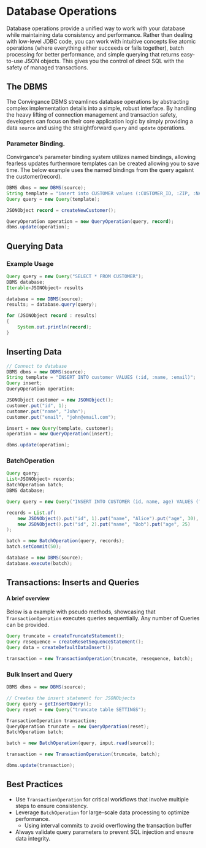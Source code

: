 # Database Operations

Database operations provide a unified way to work with your database while maintaining data consistency and performance. Rather than dealing with low-level JDBC code, you can work with intuitive concepts like atomic operations (where everything either succeeds or fails together), batch processing for better performance, and simple querying that returns easy-to-use JSON objects. This gives you the control of direct SQL with the safety of managed transactions.

## The DBMS

The Convirgance DBMS streamlines database operations by abstracting complex implementation details into a simple, robust interface. By handling the heavy lifting of connection management and transaction safety, developers can focus on their core application logic by simply providing a data `source` and using the straightforward `query` and `update` operations.

### Parameter Binding.

Convirgance's parameter binding system utilizes named bindings, allowing fearless updates furthermore templates can be created allowing you to save time. The below example uses the named bindings from the query agaisnt the customer(record).

```java
DBMS dbms = new DBMS(source);
String template = "insert into CUSTOMER values (:CUSTOMER_ID, :ZIP, :NAME, :ADDRESS, :CITY, :STATE, :PHONE, :EMAIL)";
Query query = new Query(template);

JSONObject record = createNewCustomer();

QueryOperation operation = new QueryOperation(query, record);
dbms.update(operation);
```

## Querying Data

### Example Usage

```java
Query query = new Query("SELECT * FROM CUSTOMER");
DBMS database;
Iterable<JSONObject> results

database = new DBMS(source);
results; = database.query(query);

for (JSONObject record : results)
{
    System.out.println(record);
}
```

## Inserting Data

```java
// Connect to database
DBMS dbms = new DBMS(source);
String template = "INSERT INTO customer VALUES (:id, :name, :email)";
Query insert;
QueryOperation operation;

JSONObject customer = new JSONObject();
customer.put("id", 1);
customer.put("name", "John");
customer.put("email", "john@email.com");

insert = new Query(template, customer);
operation = new QueryOperation(insert);

dbms.update(operation);
```

### BatchOperation

```java
Query query;
List<JSONObject> records;
BatchOperation batch;
DBMS database;

Query query = new Query("INSERT INTO CUSTOMER (id, name, age) VALUES (?, ?, ?)");

records = List.of(
    new JSONObject().put("id", 1).put("name", "Alice").put("age", 30),
    new JSONObject().put("id", 2).put("name", "Bob").put("age", 25)
);

batch = new BatchOperation(query, records);
batch.setCommit(50);

database = new DBMS(source);
database.execute(batch);

```

## Transactions: Inserts and Queries

#### A brief overview

Below is a example with pseudo methods, showcasing that `TransactionOperation` executes queries sequentially. Any number of Queries can be provided.

```java
Query truncate = createTruncateStatement();
Query resequence = createResetSequenceStatement();
Query data = createDefaultDataInsert();

transaction = new TransactionOperation(truncate, resequence, batch);
```

### Bulk Insert and Query

```java
DBMS dbms = new DBMS(source);

// Creates the insert statement for JSONObjects
Query query = getInsertQuery();
Query reset = new Query("truncate table SETTINGS");

TransactionOperation transaction;
QueryOperation truncate = new QueryOperation(reset);
BatchOperation batch;

batch = new BatchOperation(query, input.read(source));

transaction = new TransactionOperation(truncate, batch);

dbms.update(transaction);
```

## Best Practices

- Use `TransactionOperation` for critical workflows that involve multiple steps to ensure consistency.
- Leverage `BatchOperation` for large-scale data processing to optimize performance.
  - Using interval commits to avoid overflowing the transaction buffer
- Always validate query parameters to prevent SQL injection and ensure data integrity.
